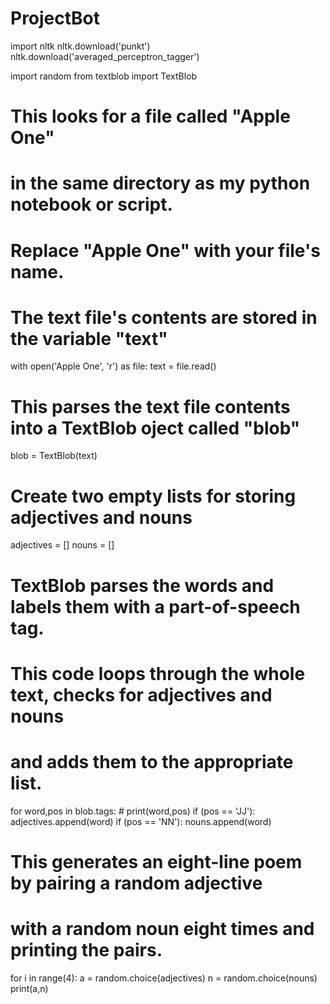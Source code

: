 # ProjectBot
import nltk
nltk.download('punkt')
nltk.download('averaged_perceptron_tagger')

import random
from textblob import TextBlob

# This looks for a file called "Apple One" 
# in the same directory as my python notebook or script.
# Replace "Apple One" with your file's name.
# The text file's contents are stored in the variable "text"
with open('Apple One', 'r') as file:
    text = file.read()

# This parses the text file contents into a TextBlob oject called "blob"
blob = TextBlob(text)

# Create two empty lists for storing adjectives and nouns
adjectives = []
nouns = []

# TextBlob parses the words and labels them with a part-of-speech tag.
# This code loops through the whole text, checks for adjectives and nouns
# and adds them to the appropriate list.
for word,pos in blob.tags:
    # print(word,pos)
    if (pos == 'JJ'):
        adjectives.append(word)
    if (pos == 'NN'):
        nouns.append(word)

# This generates an eight-line poem by pairing a random adjective 
# with a random noun eight times and printing the pairs.
for i in range(4):
    a = random.choice(adjectives)
    n = random.choice(nouns)
    print(a,n)

